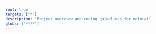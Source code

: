 ```yaml
---
root: true
targets: ["*"]
description: "Project overview and coding guidelines for mdforai"
globs: ["**/*"]
---
```

